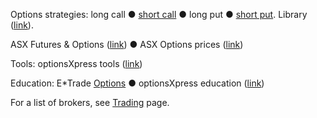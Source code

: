 
Options strategies: long call ●	<a href="http://www.asx.com.au/products/options/how/short_call.htm" target="_blank">short call</a> ● long put ● <a href="http://www.asx.com.au/products/options/how/short_put.htm" target="_blank">short put</a>. Library (<a href="http://www.asx.com.au/products/options/how/library/index.htm" target="_blank">link</a>).

ASX Futures &amp; Options (<a href="http://www.asx.com.au/products/futures_options/index.htm" target="_blank">link</a>) ● ASX Options 
prices (<a href="http://www.asx.com.au/asx/markets/optionPrices.do" target="_blank">link</a>)

Tools: optionsXpress tools (<a href="http://www.optionsxpress.com.au/tool_center/" target="_blank">link</a>)

Education: E*Trade [Options](https://invest.etrade.com.au/Help/RHSContext.aspx?popup=false&amp;key=Options) ● optionsXpress education (<a href="http://www.optionsxpress.com.au/education_center/" target="_blank">link</a>)

For a list of brokers, see <a href="aus_trading.html">Trading</a> page.

